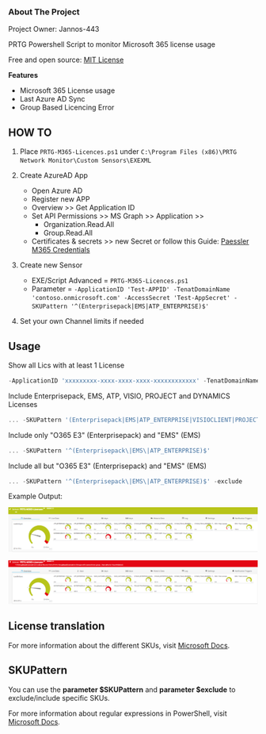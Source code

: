 <!-- ABOUT THE PROJECT -->
### About The Project
Project Owner: Jannos-443

PRTG Powershell Script to monitor Microsoft 365 license usage

Free and open source: [MIT License](https://github.com/Jannos-443/PRTG-M365/blob/main/LICENSE)

**Features**
* Microsoft 365 License usage
* Last Azure AD Sync
* Group Based Licencing Error

## HOW TO

1. Place `PRTG-M365-Licences.ps1` under `C:\Program Files (x86)\PRTG Network Monitor\Custom Sensors\EXEXML`

2. Create AzureAD App
   - Open Azure AD
   - Register new APP
   - Overview >> Get Application ID
   - Set API Permissions >> MS Graph >> Application >>
     - Organization.Read.All
     - Group.Read.All
   - Certificates & secrets >> new Secret
or follow this Guide: [Paessler M365 Credentials](https://kb.paessler.com/en/topic/88462-how-do-i-obtain-credentials-and-set-permissions-for-the-microsoft-365-sensors)

3. Create new Sensor
   - EXE/Script Advanced = `PRTG-M365-Licences.ps1`
   - Parameter = `-ApplicationID 'Test-APPID' -TenatDomainName 'contoso.onmicrosoft.com' -AccessSecret 'Test-AppSecret' -SKUPattern '^(Enterprisepack|EMS|ATP_ENTERPRISE)$'`

4. Set your own Channel limits if needed

## Usage
Show all Lics with at least 1 License
```powershell
-ApplicationID 'xxxxxxxxx-xxxx-xxxx-xxxx-xxxxxxxxxxxx' -TenatDomainName 'contoso.onmicrosoft.com' -AccessSecret 'YourSecretKey'
```

Include Enterprisepack, EMS, ATP, VISIO, PROJECT and DYNAMICS Licenses
```powershell
... -SKUPattern '(Enterprisepack|EMS|ATP_ENTERPRISE|VISIOCLIENT|PROJECTPROFESSIONAL|DYN365_ENTERPRISE_SALES|DYN365_TEAM_MEMBERS|D365_CUSTOMER_SERVICE_ENT_ATTACH)'
```

Include only "O365 E3" (Enterprisepack) and "EMS" (EMS)
```powershell
... -SKUPattern '^(Enterprisepack\|EMS\|ATP_ENTERPRISE)$'
```

Include all but "O365 E3" (Enterprisepack) and "EMS" (EMS)
```powershell
... -SKUPattern '^(Enterprisepack\|EMS\|ATP_ENTERPRISE)$' -exclude
```


Example Output:

![PRTG-M365](media/ok.png)


![PRTG-M365](media/error.png)


License translation
------------------
For more information about the different SKUs, visit [Microsoft Docs](https://docs.microsoft.com/en-us/azure/active-directory/enterprise-users/licensing-service-plan-reference).


SKUPattern
------------------
You can use the **parameter $SKUPattern** and **parameter $exclude** to exclude/include specific SKUs.

For more information about regular expressions in PowerShell, visit [Microsoft Docs](https://docs.microsoft.com/en-us/powershell/module/microsoft.powershell.core/about/about_regular_expressions).
